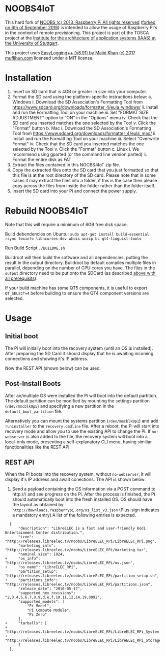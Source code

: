 # NOOBS4IoT

This hard fork of [NOOBS (c) 2013, Raspberry Pi All rights reserved](https://github.com/raspberrypi/noobs) ([forked on 6th of September 2016](https://github.com/steilerDev/TOSCA4IoT_RPi/commit/7854f404d7653233f0d4c4d729ceed1e10ab9e88)) is intended to allow the usage of Raspberry Pi's in the context of remote provisioning. This project is part of the TOSCA project at the [Institute for the architecture of application systems (IAAS) at the University of Stuttgart](http://www.iaas.uni-stuttgart.de/).

This project uses [EasyLogging++ (v8.91) by Majid Khan (c) 2017 muflihun.com](https://github.com/mkhan3189/EasyLoggingPP) licensed under a MIT license.

# Installation

1. Insert an SD card that is 4GB or greater in size into your computer.
2. Format the SD card using the platform-specific instructions below:
   a. Windows
      i. Download the SD Association's Formatting Tool from https://www.sdcard.org/downloads/formatter_4/eula_windows/
      ii. Install and run the Formatting Tool on your machine
      iii. Set "FORMAT SIZE ADJUSTMENT" option to "ON" in the "Options" menu
      iv. Check that the SD card you inserted matches the one selected by the Tool
      v. Click the "Format" button
   b. Mac
      i. Download the SD Association's Formatting Tool from https://www.sdcard.org/downloads/formatter_4/eula_mac/
      ii. Install and run the Formatting Tool on your machine
      iii. Select "Overwrite Format"
      iv. Check that the SD card you inserted matches the one selected by the Tool
      v. Click the "Format" button
   c. Linux
      i. We recommend using gparted (or the command line version parted)
      ii. Format the entire disk as FAT
3. Extract the files contained in this NOOBS4IoT zip file.
4. Copy the extracted files onto the SD card that you just formatted so that this file is at the root directory of the SD card. Please note that in some cases it may extract the files into a folder, if this is the case then please copy across the files from inside the folder rather than the folder itself.
5. Insert the SD card into your Pi and connect the power supply.

# Rebuild NOOBS4IoT
Note that this will require a minimum of 6GB free disk space.

Build debendencies on Ubuntu:
`sudo apt-get install build-essential rsync texinfo libncurses-dev whois unzip bc qt4-linguist-tools`

Run Build Script
`./BUILDME.sh`

Buildroot will then build the software and all dependencies, putting the result in the output directory. Buildroot by default compiles multiple files in parallel, depending on the number of CPU cores you have. The files in the `output` directory need to be put onto the SDCard (as described [above with all prerequisits](#Installation)).

If your build machine has some QT5 components, it is useful to export `QT_SELECT=4` before building to ensure the QT4 component versions are selected.

# Usage

## Initial boot
The Pi will initially boot into the recovery system (until an OS is installed). After preparing the SD Card it should display that he is awaiting incoming connections and showing it's IP address.

Now the REST API (shown below) can be used.

## Post-Install Boots
After an/multiple OS were installed the Pi will boot into the default partition. The default partition can be modified by mounting the settings partition (`/dev/mmcblk0p5`) and specifying a new partition in the `default_boot_partition` file.

Alternatively you can mount the systems partition (`/dev/mmcblk0p1`) and add `runinstaller` to the `recovery.cmdline` file. After a reboot, the Pi will start into recovery mode and allow you to use the existing API to change the Pi. If `no-webserver` is also added to the file, the recovery system will boot into a local-only mode, presenting a self-explanatory CLI menu, having similiar functionalities like the REST API.

## REST API
When the Pi boots into the recovery system, without `no-webserver`, it will display it's IP address and await conections. The API is shown below:

1. Send a payload containing the OS information via a POST command to http://<PI IP Address>/ and see progress on the Pi. After the process is finished, the Pi should automatically boot into the fresh installed OS. OS should have the layout as obtained by `http://downloads.raspberrypi.org/os_list_v3.json` (Plus-sign indicates a mandatory entry)
A list of the following entries is expected.
```
  {
      "description": "LibreELEC is a fast and user-friendly Kodi Entertainment Center distribution.",
      "icon": "http://releases.libreelec.tv/noobs/LibreELEC_RPi/LibreELEC_RPi.png",
      "marketing_info": "http://releases.libreelec.tv/noobs/LibreELEC_RPi/marketing.tar",
      "nominal_size": 1024,
+     "os_info": "http://releases.libreelec.tv/noobs/LibreELEC_RPi/os.json",
+     "os_name": "LibreELEC_RPi",
      "partition_setup": "http://releases.libreelec.tv/noobs/LibreELEC_RPi/partition_setup.sh",
+     "partitions_info": "http://releases.libreelec.tv/noobs/LibreELEC_RPi/partitions.json",
      "release_date": "2016-05-17",
      "supported_hex_revisions": "2,3,4,5,6,7,8,9,d,e,f,10,11,12,14,19,0092",
      "supported_models": [
          "Pi Model",
          "Pi Compute Module",
          "Pi Zero"
      ],
+     "tarballs": [
+         "http://releases.libreelec.tv/noobs/LibreELEC_RPi/LibreELEC_RPi_System.tar.xz",
+         "http://releases.libreelec.tv/noobs/LibreELEC_RPi/LibreELEC_RPi_Storage.tar.xz"
      ]
  },
```
